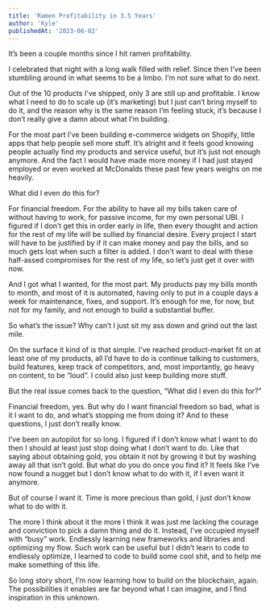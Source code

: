 ```yaml
---
title: 'Ramen Profitability in 3.5 Years'
author: 'Kyle'
publishedAt: '2023-06-02'
---
```


It’s been a couple months since I hit ramen profitability.

I celebrated that night with a long walk filled with relief. Since then I’ve been stumbling around in what seems to be a limbo. I’m not sure what to do next.

Out of the 10 products I’ve shipped, only 3 are still up and profitable. I know what I need to do to scale up (it’s marketing) but I just can’t bring myself to do it, and the reason why is the same reason I’m feeling stuck, it’s because I don’t really give a damn about what I’m building.

For the most part I’ve been building e-commerce widgets on Shopify, little apps that help people sell more stuff. It’s alright and it feels good knowing people actually find my products and service useful, but it’s just not enough anymore. And the fact I would have made more money if I had just stayed employed or even worked at McDonalds these past few years weighs on me heavily.

What did I even do this for?

For financial freedom. For the ability to have all my bills taken care of without having to work, for passive income, for my own personal UBI. I figured if I don’t get this in order early in life, then every thought and action for the rest of my life will be sullied by financial desire. Every project I start will have to be justified by if it can make money and pay the bills, and so much gets lost when such a filter is added. I don’t want to deal with these half-assed compromises for the rest of my life, so let’s just get it over with now.

And I got what I wanted, for the most part. My products pay my bills month to month, and most of it is automated, having only to put in a couple days a week for maintenance, fixes, and support. It’s enough for me, for now, but not for my family, and not enough to build a substantial buffer.

So what’s the issue? Why can’t I just sit my ass down and grind out the last mile.

On the surface it kind of is that simple. I’ve reached product-market fit on at least one of my products, all I’d have to do is continue talking to customers, build features, keep track of competitors, and, most importantly, go heavy on content, to be “loud”. I could also just keep building more stuff.

But the real issue comes back to the question, “What did I even do this for?”

Financial freedom, yes. But why do I want financial freedom so bad, what is it I want to do, and what’s stopping me from doing it? And to these questions, I just don’t really know.

I’ve been on autopilot for so long. I figured if I don’t know what I want to do then I should at least just stop doing what I don’t want to do. Like that saying about obtaining gold, you obtain it not by growing it but by washing away all that isn’t gold. But what do you do once you find it? It feels like I’ve now found a nugget but I don’t know what to do with it, if I even want it anymore.

But of course I want it. Time is more precious than gold, I just don’t know what to do with it.

The more I think about it the more I think it was just me lacking the courage and conviction to pick a damn thing and do it. Instead, I’ve occupied myself with “busy” work. Endlessly learning new frameworks and libraries and optimizing my flow. Such work can be useful but I didn’t learn to code to endlessly optimize, I learned to code to build some cool shit, and to help me make something of this life.

So long story short, I’m now learning how to build on the blockchain, again. The possibilities it enables are far beyond what I can imagine, and I find inspiration in this unknown.
